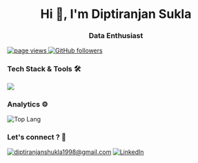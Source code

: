 <h1 align="center">Hi 👋, I'm Diptiranjan Sukla</h1>
<h3 align="center">Data Enthusiast</h3>
<p align="left">
  <a href="https://github.com/diptiranjansukla/diptiranjansukla">
    <img src="https://komarev.com/ghpvc/?username=diptiranjansukla" alt="page views" />
  </a>
<a href="https://github.com/diptiranjansukla?tab=followers">
    <img alt="GitHub followers" src="https://img.shields.io/github/followers/diptiranjansukla?style=flat&logo=github">
</a>

### Tech Stack & Tools 🛠

<div>
  <img src="https://skillicons.dev/icons?i=python,java,mysql,aws,flask,opencv,pytorch,tensorflow,sklearn,docker"/>
</div>

### Analytics ⚙️
![Top Lang](https://github-readme-stats.vercel.app/api/top-langs/?username=ashu3984&langs_count=8&theme=radical&layout=compact)


### Let's connect ? 🤝

<a href="mailto:YourEmail@gmail.com">![diptiranjanshukla1998@gmail.com](https://img.shields.io/badge/Gmail-D14836?style=for-the-badge&logo=gmail&logoColor=white)</a>
<a href="<https://www.linkedin.com/in/dipti-sukla/>">![LinkedIn](https://img.shields.io/badge/LinkedIn-0077B5?style=for-the-badge&logo=linkedin&logoColor=white)</a>
<br />
<br />
